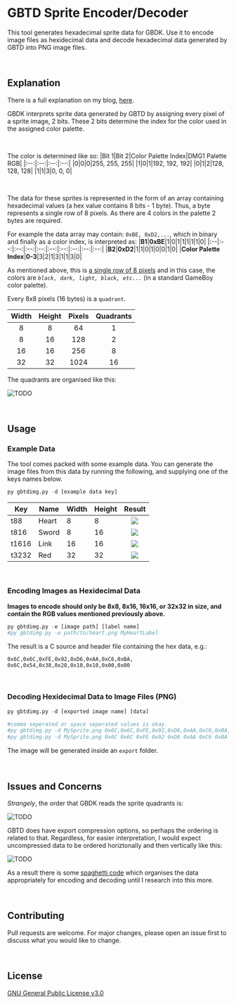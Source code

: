 # GBTD Sprite Encoder/Decoder

This tool generates hexadecimal sprite data for GBDK. Use it to encode image files as hexidecimal data and decode hexadecimal data generated by GBTD into PNG image files.

</br>

## Explanation
There is a full explanation on my blog, [here](https://www.github.com/nichnet/gbtd-sprite).

GBDK interprets sprite data generated by GBTD by assigning every pixel of a sprite image, 2 bits. These 2 bits determine the index for the color used in the assigned color palette. 

</br>

The color is determined like so:
|Bit 1|Bit 2|Color Palette Index|DMG1 Palette RGB|
|:--:|:--:|:--:|:--:|
|0|0|0|255, 255, 255|
|1|0|1|192, 192, 192|
|0|1|2|128, 128, 128|
|1|1|3|0, 0, 0|

</br>

The data for these sprites is represented in the form of an array containing hexadecimal values (a hex value contains 8 bits - 1 byte). Thus, a byte represents a single row of 8 pixels. As there are 4 colors in the palette 2 bytes are required.

For example the data array may contain: `0xBE, 0xD2,...`, which in binary and finally as a color index, is interpreted as:
|<b>B1</b>|<b>0xBE</b>|1|0|1|1|1|1|1|0|
|:--|:--:|:--:|:--:|:--:|:--:|:--:|:--:|:--:|:--:|
|<b>B2</b>|<b>0xD2</b>|1|1|0|1|0|0|1|0|
|<b>Color Palette Index</b>|<b>0-3</b>|3|2|1|3|1|1|3|0|

As mentioned above, this is <u>a single row of 8 pixels</u> and in this case, the colors are <i>`black, dark, light, black, etc...`</i> (in a standard GameBoy color palette).

 
Every 8x8 pixels (16 bytes) is a `quadrant`. 

|Width|Height|Pixels|Quadrants|
|:--:|:--:|:--:|:--:|
|8|8|64|1|
|8|16|128|2|
|16|16|256|8|
|32|32|1024|16|

The quadrants are organised like this:

![TODO]()

</br>

## Usage

### Example Data

The tool comes packed with some example data. You can generate the image files from this data by running the following, and supplying one of the keys names below.
```python
py gbtdimg.py -d [example data key]
```
|Key|Name|Width|Height|Result|
|--|--|--|--|:--:|
|t88|Heart|8|8|![](https://raw.githubusercontent.com/nichnet/GBTD-Image-Generator/main/export/Heart.png)|
|t816|Sword|8|16|![](https://raw.githubusercontent.com/nichnet/GBTD-Image-Generator/main/export/Sword.png)|
|t1616|Link|16|16|![](https://raw.githubusercontent.com/nichnet/GBTD-Image-Generator/main/export/Link.png)|
|t3232|Red|32|32|![](https://raw.githubusercontent.com/nichnet/GBTD-Image-Generator/main/export/Red.png)|
</br>

### Encoding Images as Hexidecimal Data

<b>Images to encode should only be 8x8, 8x16, 16x16, or 32x32 in size, and contain the RGB values mentioned previously above.</b>

```python
py gbtdimg.py -e [image path] [label name] 
#py gbtdimg.py -e path/to/heart.png MyHeartLabel 
```

The result is a C source and header file containing the hex data, e.g.:

```
0x6C,0x6C,0xFE,0x92,0xD6,0xAA,0xC6,0xBA,
0x6C,0x54,0x38,0x28,0x10,0x10,0x00,0x00
```

</br>

### Decoding Hexidecimal Data to Image Files (PNG)

```python
py gbtdimg.py -d [exported image name] [data]

#comma seperated or space seperated values is okay.
#py gbtdimg.py -d MySprite.png 0x6C,0x6C,0xFE,0x92,0xD6,0xAA,0xC6,0xBA,0x6C,0x54,0x38,0x28,0x10,0x10,0x00,0x00
#py gbtdimg.py -d MySprite.png 0x6C 0x6C 0xFE 0x92 0xD6 0xAA 0xC6 0xBA 0x6C 0x54 0x38 0x28 0x10 0x10 0x00 0x00
```

The image will be generated inside an `export` folder.

</br>

## Issues and Concerns
<i>Strangely</i>, the order that GBDK reads the sprite quadrants is:

![TODO]()

GBTD does have export compression options, so perhaps the ordering is related to that. 
Regardless, for easier interpretation, I would expect uncompressed data to be ordered horiztonally and then vertically like this:

![TODO]()

As a result there is some [spaghetti code](https://github.com/nichnet/GBTD-Image-Generator/blob/main/encoder.py#L42) which organises the data appropriately for encoding and decoding until I research into this more.

</br>

## Contributing
Pull requests are welcome. For major changes, please open an issue first to discuss what you would like to change.

<br/>

## License
[GNU General Public License v3.0](https://choosealicense.com/licenses/gpl-3.0/)
